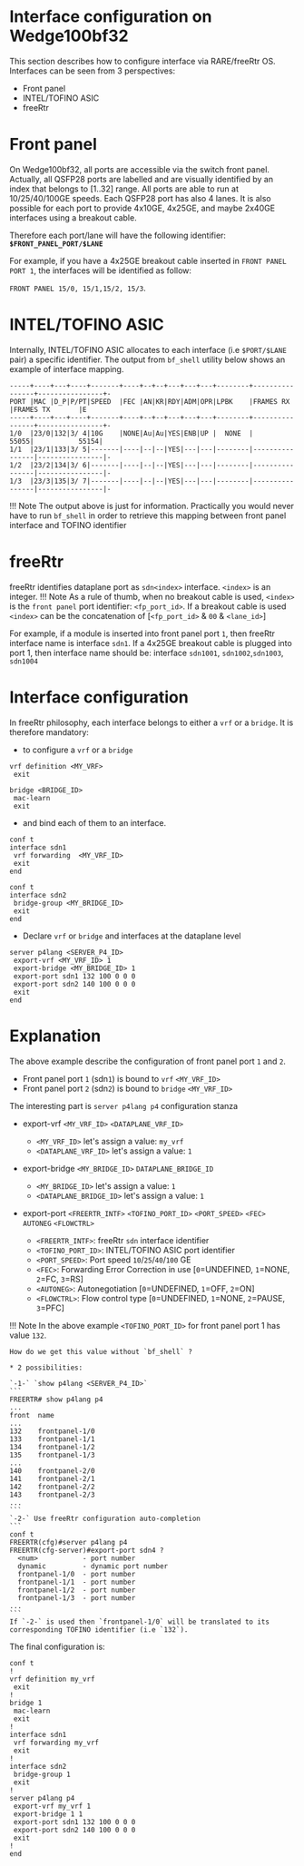 # **Interface configuration on Wedge100bf32**

This section describes how to configure interface via RARE/freeRtr OS. Interfaces can be seen from 3 perspectives:

* Front panel
* INTEL/TOFINO ASIC
* freeRtr

# Front panel
On Wedge100bf32, all ports are accessible via the switch front panel. Actually, all QSFP28 ports are labelled and are visually identified by an index that belongs to [1..32] range. All ports are able to run at 10/25/40/100GE speeds. Each QSFP28 port has also 4 lanes. It is also possible for each port to provide 4x10GE, 4x25GE, and maybe 2x40GE interfaces using a breakout cable.

Therefore each port/lane will have the following identifier: **`$FRONT_PANEL_PORT/$LANE`**

For example, if you have a 4x25GE breakout cable inserted in `FRONT PANEL PORT 1`, the interfaces will be identified as follow:

`FRONT PANEL 15/0, 15/1,15/2, 15/3`.

# INTEL/TOFINO ASIC
Internally, INTEL/TOFINO ASIC allocates to each interface (i.e `$PORT/$LANE` pair) a specific identifier. The output from `bf_shell` utility below shows an example of interface mapping.

```
-----+----+---+----+-------+----+--+--+---+---+---+--------+----------------+----------------+-
PORT |MAC |D_P|P/PT|SPEED  |FEC |AN|KR|RDY|ADM|OPR|LPBK    |FRAMES RX       |FRAMES TX       |E
-----+----+---+----+-------+----+--+--+---+---+---+--------+----------------+----------------+-
1/0  |23/0|132|3/ 4|10G    |NONE|Au|Au|YES|ENB|UP |  NONE  |           55055|           55154|
1/1  |23/1|133|3/ 5|-------|----|--|--|YES|---|---|--------|----------------|----------------|-
1/2  |23/2|134|3/ 6|-------|----|--|--|YES|---|---|--------|----------------|----------------|-
1/3  |23/3|135|3/ 7|-------|----|--|--|YES|---|---|--------|----------------|----------------|-
```

!!! Note
    The output above is just for information. Practically you would never have to run `bf_shell` in order to retrieve this mapping between front panel interface and TOFINO identifier

# freeRtr
freeRtr identifies dataplane port as `sdn<index>` interface. `<index>` is an integer.
!!! Note
    As a rule of thumb, when no breakout cable is used, `<index>` is the `front panel` port identifier: `<fp_port_id>`. If a breakout cable is used `<index>` can be the concatenation of [`<fp_port_id>` & `00` & `<lane_id>`]

For example, if a module is inserted into front panel port `1`, then freeRtr interface name is interface `sdn1`. If a 4x25GE breakout cable is plugged into port 1, then interface name should be: interface `sdn1001`, `sdn1002`,`sdn1003`, `sdn1004`


# Interface configuration
In freeRtr philosophy, each interface belongs to either a `vrf` or a `bridge`. It is therefore mandatory:

* to configure a `vrf` or a `bridge`
```
vrf definition <MY_VRF>
 exit
```
```
bridge <BRIDGE_ID>
 mac-learn
 exit
```
* and bind each of them to an interface.
```
conf t
interface sdn1
 vrf forwarding  <MY_VRF_ID>
 exit
end
```
```
conf t
interface sdn2
 bridge-group <MY_BRIDGE_ID>
 exit
end
```

* Declare `vrf` or `bridge` and interfaces at the dataplane level
```
server p4lang <SERVER_P4_ID>
 export-vrf <MY_VRF_ID> 1
 export-bridge <MY_BRIDGE_ID> 1
 export-port sdn1 132 100 0 0 0
 export-port sdn2 140 100 0 0 0
 exit
end
```

# Explanation
The above example describe the configuration of front panel port `1` and `2`.

* Front panel port `1` (sdn`1`) is bound to `vrf` `<MY_VRF_ID>`
* Front panel port `2` (sdn`2`) is bound to `bridge` `<MY_VRF_ID>`

The interesting part is `server p4lang p4` configuration stanza

* export-vrf `<MY_VRF_ID>` `<DATAPLANE_VRF_ID>`
    * `<MY_VRF_ID>` let's assign a value: `my_vrf`
    * `<DATAPLANE_VRF_ID>` let's assign a value: `1`

* export-bridge `<MY_BRIDGE_ID>` `DATAPLANE_BRIDGE_ID`
    * `<MY_BRIDGE_ID>` let's assign a value: `1`
    * `<DATAPLANE_BRIDGE_ID>` let's assign a value: `1`

* export-port `<FREERTR_INTF>` `<TOFINO_PORT_ID>` `<PORT_SPEED>` `<FEC>` `AUTONEG` `<FLOWCTRL>`
    * `<FREERTR_INTF>`: freeRtr `sdn` interface identifier
    * `<TOFINO_PORT_ID>`: INTEL/TOFINO ASIC port identifier
    * `<PORT_SPEED>`: Port speed `10`/`25`/`40`/`100` GE
    * `<FEC>`: Forwarding Error Correction in use [`0`=UNDEFINED, `1`=NONE, `2`=FC, `3`=RS]
    * `<AUTONEG>`: Autonegotiation [`0`=UNDEFINED, `1`=OFF, `2`=ON]
    * `<FLOWCTRL>`: Flow control type [`0`=UNDEFINED, `1`=NONE, `2`=PAUSE, `3`=PFC]

!!! Note
    In the above example `<TOFINO_PORT_ID>` for front panel port 1 has value `132`.

    How do we get this value without `bf_shell` ?

    * 2 possibilities:

    `-1-` `show p4lang <SERVER_P4_ID>`
    ```
    FREERTR# show p4lang p4
    ...
    front  name
    ...
    132    frontpanel-1/0
    133    frontpanel-1/1
    134    frontpanel-1/2
    135    frontpanel-1/3
    ...
    140    frontpanel-2/0
    141    frontpanel-2/1
    142    frontpanel-2/2
    143    frontpanel-2/3
    ...
    ```
    `-2-` Use freeRtr configuration auto-completion
    ```
    conf t
    FREERTR(cfg)#server p4lang p4
    FREERTR(cfg-server)#export-port sdn4 ?
      <num>           - port number
      dynamic         - dynamic port number
      frontpanel-1/0  - port number
      frontpanel-1/1  - port number
      frontpanel-1/2  - port number
      frontpanel-1/3  - port number
    ...
    ```
    If `-2-` is used then `frontpanel-1/0` will be translated to its corresponding TOFINO identifier (i.e `132`).

The final configuration is:

```
conf t
!
vrf definition my_vrf
 exit
!
bridge 1
 mac-learn
 exit
!
interface sdn1
 vrf forwarding my_vrf
 exit
!
interface sdn2
 bridge-group 1
 exit
!
server p4lang p4
 export-vrf my_vrf 1
 export-bridge 1 1
 export-port sdn1 132 100 0 0 0
 export-port sdn2 140 100 0 0 0
 exit
!
end
```
